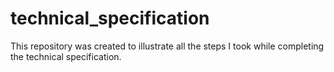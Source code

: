 # technical_specification
This repository was created to illustrate all the steps I took while completing the technical specification.
